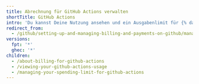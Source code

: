 ```yaml
---
title: Abrechnung für GitHub Actions verwalten
shortTitle: GitHub Actions
intro: 'Du kannst Deine Nutzung ansehen und ein Ausgabenlimit für {% data variables.product.prodname_actions %} setzen.'
redirect_from:
  - /github/setting-up-and-managing-billing-and-payments-on-github/managing-billing-for-github-actions
versions:
  fpt: '*'
  ghec: '*'
children:
  - /about-billing-for-github-actions
  - /viewing-your-github-actions-usage
  - /managing-your-spending-limit-for-github-actions
---
```


